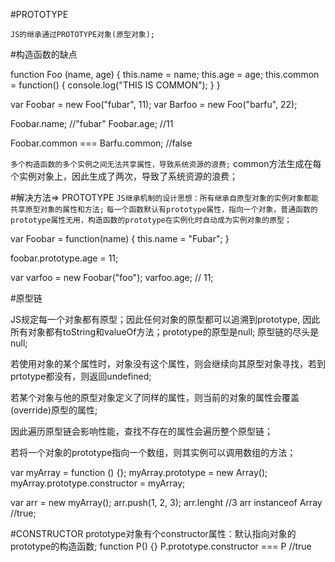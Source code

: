 #PROTOTYPE

`JS的继承通过PROTOTYPE对象(原型对象);`

#构造函数的缺点

function Foo (name, age) {
    this.name = name;
    this.age = age;
    this.common = function() {
        console.log("THIS IS COMMON");
    }
}

var Foobar = new Foo("fubar", 11);
var Barfoo = new Foo("barfu", 22);

Foobar.name; //"fubar"
Foobar.age; //11

Foobar.common === Barfu.common; //false

`多个构造函数的多个实例之间无法共享属性，导致系统资源的浪费;`
common方法生成在每个实例对象上，因此生成了两次，导致了系统资源的浪费；

#解决方法=> PROTOTYPE
`JS继承机制的设计思想：所有继承自原型对象的实例对象都能共享原型对象的属性和方法;`
`每一个函数默认有prototype属性，指向一个对象，普通函数的prototype属性无用，构造函数的prototype在实例化时自动成为实例对象的原型；`

var Foobar = function(name) {
    this.name = "Fubar";
}

foobar.prototype.age = 11;

var varfoo = new Foobar("foo");
varfoo.age; // 11;

#原型链

JS规定每一个对象都有原型；因此任何对象的原型都可以追溯到prototype, 因此所有对象都有toString和valueOf方法；prototype的原型是null;
原型链的尽头是null;

若使用对象的某个属性时，对象没有这个属性，则会继续向其原型对象寻找，若到prtotype都没有，则返回undefined;

若某个对象与他的原型对象定义了同样的属性，则当前的对象的属性会覆盖(override)原型的属性;

因此遍历原型链会影响性能，查找不存在的属性会遍历整个原型链；

若将一个对象的prototype指向一个数组，则其实例可以调用数组的方法；

var myArray = function () {};
myArray.prototype = new Array();
myArray.prototype.constructor = myArray;

var arr = new myArray();
arr.push(1, 2, 3);
arr.lenght //3
arr instanceof Array //true;

#CONSTRUCTOR
prototype对象有个constructor属性：默认指向对象的prototype的构造函数;
function P() {}
P.prototype.constructor === P //true







